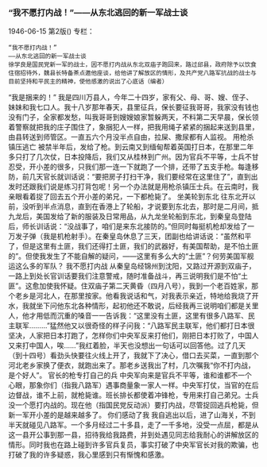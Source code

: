 ### “我不愿打内战！”——从东北逃回的新一军战士谈

1946-06-15
第2版()
专栏：

    “我不愿打内战！”
    ——从东北逃回的新一军战士谈
    徐学良是国民党新一军的战士，因不愿打内战从东北双庙子跑回来，路过邱县，政府除予以饮食住宿招待外，魏县长特备茶点邀他座谈，给他讲了解放区的情形，及共产党八路军抗战的战士与目前坚持和平民主的精神，使他感激的说出了心底话（编者）
  “我是捆来的！”
    我是四川万县人，今年二十四岁，家有父、母、哥、嫂、侄子、妹妹和我七口人。我十八岁那年春天，县里征兵，保长要征我哥哥，我家没有钱也没有门子，全家都发愁，叫我哥哥到嫂嫂娘家暂躲两天，不料第二天早晨，保长领着警察就把我的庄子围住了，象捆犯人一样，把我用绳子紧紧的捆起来送到县里，由县转送到师管区。一直五六个月没半点自由，拉屎、撒尿都有人监视。
  用枪杀镇压逃亡
    被禁半年后，发给了枪。到云南又到缅甸帮着英国打日本，在那里二年多只打了几次仗，日本投降后，我们又从桂林到广州。因为官兵不平等，士兵不甘忍受，开小差的很多，只我们那一连一下就跑了一个排，还带了五支手枪。每逢移防，前几天官长就训话说：“要把房子打扫干净，我们要经常在这里住了”，直到出发时还跟我们说是练习打背包呢！另一个办法就是用枪杀镇压士兵。在云南时，我亲眼看着捉了回去五个开小差的弟兄，一下都枪毙了。
        坐美轮到东北
    往东北开以前，没听到半点消息，直到在香港上了轮船，才说要到东北去，那时是二月间，抵九龙后，美国发给了新的服装及日常用品，从九龙坐轮船到东北，到秦皇岛登陆后，师长训话说：“没战事了，咱们是来东北接防的。”但同时每挺机枪却发给了一万发子弹（我是机枪射手）。在秦皇岛休息了三天，团副也给讲话说：“虽然和平了，但是这里有土匪，我们还得打土匪，我们的武器好，有美国帮助，是不怕土匪的”。但使我发生了不能自解的疑问，——这里有多么大的“土匪”？何劳美国军舰运这么多的军队？
  我不愿打内战
    从秦皇岛经锦州到沈阳，又路过开源到双庙子，一路上到处长官训话要我们注意警戒，随时准备战斗，再三说明我们是不怕“土匪”。这愈加使我怀疑。住双庙子第二天黄昏（四月八号），我到一个老百姓家，那个老乡是河北人，在那里按家。他看我说话和气，对我表示亲近，特地给我烧了开水，我就坐下问他东北各种情形，起初他还不敢说，后经我再三说明咱们都是关里人，他才用低而沉重的嗓音一一告诉我：“这里没有土匪，这里有很多八路军、民主联军………”猛然他又以很奇怪的样子问我：“八路军民主联军，他们都打日本很坚决，人家把日本打跑了，怎样你们中央军反来打他们，刚把日本打败了，中国人又来打中国人，唉……”我红着脸，半天也没想出一句话可以回答他。过了几天（到十四号）看劲头快要往火线上开了，我就下了决心，借口去买菜，一直到那个河北老乡家换了便衣，就跑出来了。那老乡送我出了村，几次嘱我“你不打内战，是个好人”。
  官长的枪专打自己的兵
    中央军向来是官兵不平等，谁和谁都不一个心眼，那象你们（指我八路军）遇事商量象一家人一样。中央军打仗，当官的在后边督战，谁不上前，就枪毙谁。班长排长都使着冲锋枪，专用来打自己弟兄。士兵没一个愿打内战的。现在他（指国民党反动派）要打内战，尽管捉回逃兵枪毙，但新一军开小差的是越来越多了。
  你们感动了我
    我自逃出以后，进了山海关，不到半天就碰见八路军。一个多月经过二十多县，走了一千多地，没受一点屈，都是从这一县开公事到那一县，招待我给我路费，并到处遇见同志给我耐心的讲解放区的情形。同时我也在路上碰到许多官兵复员，事实打破了中央军官长对我的欺骗，也打破了我的许多疑惑，我心里感到只有惭愧和感激。
